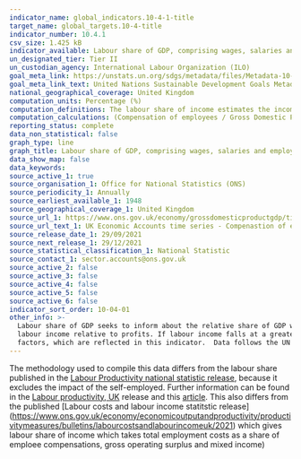 ```yaml
---
indicator_name: global_indicators.10-4-1-title
target_name: global_targets.10-4-title
indicator_number: 10.4.1
csv_size: 1.425 kB
indicator_available: Labour share of GDP, comprising wages, salaries and employers social contributions
un_designated_tier: Tier II
un_custodian_agency: International Labour Organization (ILO)
goal_meta_link: https://unstats.un.org/sdgs/metadata/files/Metadata-10-04-01.pdf
goal_meta_link_text: United Nations Sustainable Development Goals Metadata (PDF 190 KB)
national_geographical_coverage: United Kingdom
computation_units: Percentage (%)
computation_definitions: The labour share of income estimates the income received by labour in the generation of value added, which includes the compensation of employees.
computation_calculations: (Compensation of employees / Gross Domestic Product at market prices) * 100
reporting_status: complete
data_non_statistical: false
graph_type: line
graph_title: Labour share of GDP, comprising wages, salaries and employers social contributions
data_show_map: false
data_keywords:
source_active_1: true
source_organisation_1: Office for National Statistics (ONS)
source_periodicity_1: Annually
source_earliest_available_1: 1948
source_geographical_coverage_1: United Kingdom
source_url_1: https://www.ons.gov.uk/economy/grossdomesticproductgdp/timeseries/ihxp/ukea
source_url_text_1: UK Economic Accounts time series - Compenastion of employees as % of Gross Domestic Product 
source_release_date_1: 29/09/2021
source_next_release_1: 29/12/2021
source_statistical_classification_1: National Statistic
source_contact_1: sector.accounts@ons.gov.uk
source_active_2: false
source_active_3: false
source_active_4: false
source_active_5: false
source_active_6: false
indicator_sort_order: 10-04-01
other_info: >-
  Labour share of GDP seeks to inform about the relative share of GDP which accrues to workers as compared to the share which accrues to capital in each reference period.  In periods of economic recession this figure provides an indication of the extent to which falling output reduces
  labour income relative to profits. If labour income falls at a greater rate than profits the labour income share will be expected to fall. Increased production and GDP often lead to improved living standards, depending on the distribution of real income and public policy among other
  factors, which are reflected in this indicator.  Data follows the UN specification for this indicator. This indicator has been identified in collaboration with topic experts.
---
```

The methodology used to compile this data differs from the labour share published in the [Labour Productivity national statistic release](https://www.ons.gov.uk/employmentandlabourmarket/peopleinwork/labourproductivity/bulletins/labourproductivity/octobertodecember2018), because it excludes the impact of the self-employed.  Further information can be found in the [Labour productivity, UK](https://www.ons.gov.uk/employmentandlabourmarket/peopleinwork/labourproductivity/bulletins/labourproductivity/octobertodecember2018) release and this [article](https://www.ons.gov.uk/economy/economicoutputandproductivity/productivitymeasures/methodologies/estimatingtheimpactoftheselfemployedinthelabourshare).
This also differs from the published [Labour costs and labour income statitstic release] (https://www.ons.gov.uk/economy/economicoutputandproductivity/productivitymeasures/bulletins/labourcostsandlabourincomeuk/2021) which gives labour share of income which takes total employment costs as a share of emploee compensations, gross operating surplus and mixed income)